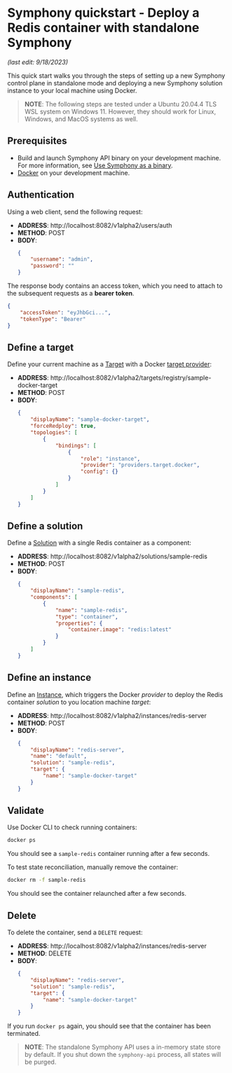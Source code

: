 # Symphony quickstart - Deploy a Redis container with standalone Symphony

_(last edit: 9/18/2023)_

This quick start walks you through the steps of setting up a new Symphony control plane in standalone mode and deploying a new Symphony solution instance to your local machine using Docker.

> **NOTE**: The following steps are tested under a Ubuntu 20.04.4 TLS WSL system on Windows 11. However, they should work for Linux, Windows, and MacOS systems as well.

## Prerequisites

* Build and launch Symphony API binary on your development machine. For more information, see [Use Symphony as a binary](./quick_start_binary.md).
* [Docker](https://www.docker.com/) on your development machine.

## Authentication
Using a web client, send the following request:

* **ADDRESS**: http://localhost:8082/v1alpha2/users/auth
* **METHOD**: POST
* **BODY**: 
    ```json
    {
        "username": "admin",
        "password": ""
    }
    ```

The response body contains an access token, which you need to attach to the subsequent requests as a **bearer token**.

```json
{
    "accessToken": "eyJhbGci...",
    "tokenType": "Bearer"
}
```

## Define a target

Define your current machine as a [Target](../uom/target.md) with a Docker [target provider](../providers/target_provider.md):

* **ADDRESS**: http://localhost:8082/v1alpha2/targets/registry/sample-docker-target
* **METHOD**: POST
* **BODY**: 
    ```json
    {
        "displayName": "sample-docker-target",
        "forceRedploy": true,
        "topologies": [
            {
                "bindings": [
                    {
                        "role": "instance",
                        "provider": "providers.target.docker",
                        "config": {}
                    }
                ]
            }
        ]
    }
    ```

## Define a solution

Define a [Solution](../uom/solution.md) with a single Redis container as a component:

* **ADDRESS**: http://localhost:8082/v1alpha2/solutions/sample-redis
* **METHOD**: POST
* **BODY**: 
    ```json
    {
        "displayName": "sample-redis",
        "components": [
            {
                "name": "sample-redis",
                "type": "container",
                "properties": {
                    "container.image": "redis:latest"
                }
            }
        ]
    }
    ```
## Define an instance

Define an [Instance](../uom/instance.md), which triggers the Docker *provider* to deploy the Redis container *solution* to you location machine *target*:

* **ADDRESS**: http://localhost:8082/v1alpha2/instances/redis-server
* **METHOD**: POST
* **BODY**: 
    ```json
    {
        "displayName": "redis-server",
        "name": "default",
        "solution": "sample-redis",
        "target": {
            "name": "sample-docker-target"
        }        
    }
    ```

## Validate

Use Docker CLI to check running containers:

```bash
docker ps
```

You should see a `sample-redis` container running after a few seconds.

To test state reconciliation, manually remove the container:

```bash
docker rm -f sample-redis
```

You should see the container relaunched after a few seconds.

## Delete
To delete the container, send a `DELETE` request:

* **ADDRESS**: http://localhost:8082/v1alpha2/instances/redis-server
* **METHOD**: DELETE
* **BODY**: 
    ```json
    {
        "displayName": "redis-server",
        "solution": "sample-redis",
        "target": {
            "name": "sample-docker-target"
        }        
    }
    ```
If you run `docker ps` again, you should see that the container has been terminated.

> **NOTE**: The standalone Symphony API uses a in-memory state store by default. If you shut down the `symphony-api` process, all states will be purged.